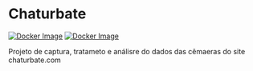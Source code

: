 
# Chaturbate

[![Docker Image](https://images.microbadger.com/badges/version/jmiguelh/chaturbate.svg)](https://microbadger.com/images/jmiguelh/chaturbate "Docker Image")
[![Docker Image](https://images.microbadger.com/badges/image/jmiguelh/chaturbate.svg)](https://microbadger.com/images/jmiguelh/chaturbate "Docker Image")

Projeto de captura, tratameto e análisre do dados das cêmaeras do site chaturbate.com
